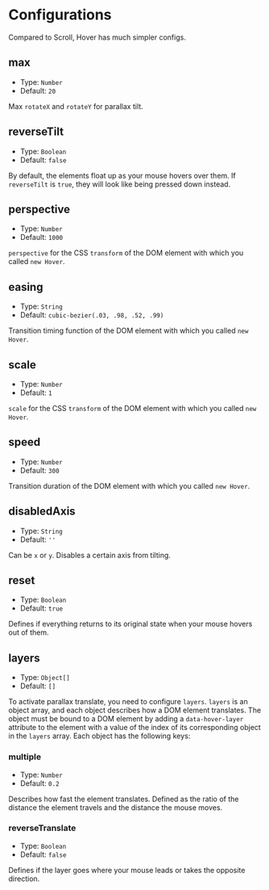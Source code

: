 # Configurations
Compared to Scroll, Hover has much simpler configs.

## max
- Type: `Number`
- Default: `20`

Max `rotateX` and `rotateY` for parallax tilt.

## reverseTilt
- Type: `Boolean`
- Default: `false`

By default, the elements float up as your mouse hovers over them. If `reverseTilt` is `true`, they will look like being pressed down instead.

## perspective
- Type: `Number`
- Default: `1000`

`perspective` for the CSS `transform` of the DOM element with which you called `new Hover`.

## easing
- Type: `String`
- Default: `cubic-bezier(.03, .98, .52, .99)`

Transition timing function of the DOM element with which you called `new Hover`.

## scale
- Type: `Number`
- Default: `1`

`scale` for the CSS `transform` of the DOM element with which you called `new Hover`.

## speed
- Type: `Number`
- Default: `300`

Transition duration of the DOM element with which you called `new Hover`.

## disabledAxis
- Type: `String`
- Default: `''`

Can be `x` or `y`. Disables a certain axis from tilting.

## reset
- Type: `Boolean`
- Default: `true`

Defines if everything returns to its original state when your mouse hovers out of them.

## layers
- Type: `Object[]`
- Default: `[]`

To activate parallax translate, you need to configure `layers`. `layers` is an object array, and each object describes how a DOM element translates. The object must be bound to a DOM element by adding a `data-hover-layer` attribute to the element with a value of the index of its corresponding object in the `layers` array. Each object has the following keys:

### multiple
- Type: `Number`
- Default: `0.2`

Describes how fast the element translates. Defined as the ratio of the distance the element travels and the distance the mouse moves.

### reverseTranslate
- Type: `Boolean`
- Default: `false`

Defines if the layer goes where your mouse leads or takes the opposite direction.
